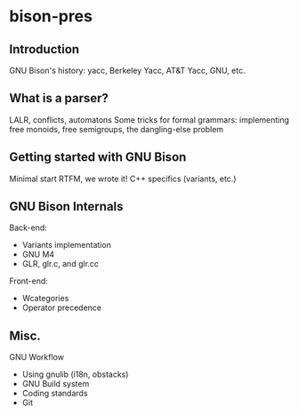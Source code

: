 bison-pres
==========

Introduction
------------

GNU Bison's history: yacc, Berkeley Yacc, AT&T Yacc, GNU, etc.

What is a parser?
----------------

LALR, conflicts, automatons
Some tricks for formal grammars: implementing free monoids, free semigroups,
the dangling-else problem

Getting started with GNU Bison
------------------------------

Minimal start
RTFM, we wrote it!
C++ specifics (variants, etc.)

GNU Bison Internals
-------------------

Back-end:
  * Variants implementation
  * GNU M4
  * GLR, glr.c, and glr.cc

Front-end:
  * Wcategories
  * Operator precedence

Misc.
----

GNU Workflow
  * Using gnulib (i18n, obstacks)
  * GNU Build system
  * Coding standards
  * Git
